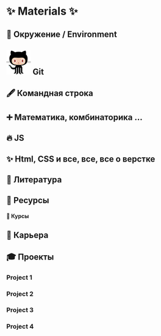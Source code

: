 # ✨  Materials ✨

##  🔧 Окружение / Environment  

## ![](src/img/img_1.png) Git  

## 🖋 Командная строка  

## ➕ Математика, комбинаторика ...   

## 🔥 JS 

## ✨ Html, CSS и все, все, все о верстке 

## 📖 Литература

## 🔖 Ресурсы
#### 🎉 Курсы

## 🌱 Карьера


## 🎓 Проекты  
### Project 1
### Project 2
### Project 3
### Project 4




